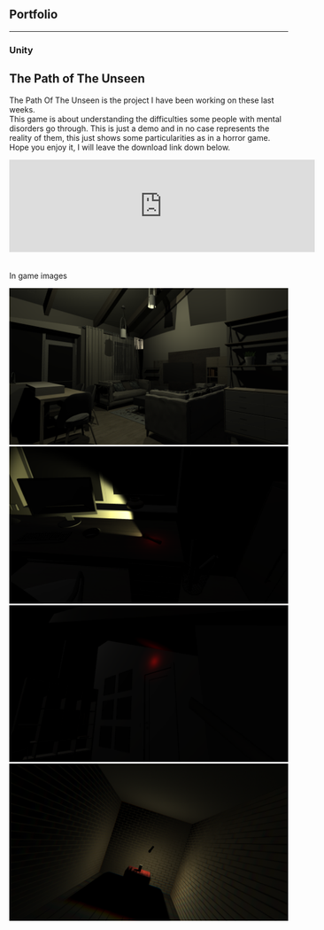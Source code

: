 ## Portfolio

---

### Unity

<h2>The Path of The Unseen</h2>
<p>The Path Of The Unseen is the project I have been working on these last weeks. 
  <br>This game is about understanding the difficulties some people with mental disorders go through. This is just a demo and in no case represents the reality of them, this just shows some particularities as in a horror game. Hope you enjoy it, I will leave the download link down below.<p>
<iframe frameborder="0" src="https://itch.io/embed/660465" width="552" height="167"><a href="https://marxtodon.itch.io/thepathoftheunseen">The Path Of The Unseen by Marxtodon</a></iframe>
  <br><br>
 <p>In game images</p> 
<img src="images/1.png"/><br>
<img src="images/2.png"/><br>
<img src="images/3.png"/><br>
<img src="images/4.png"/>






